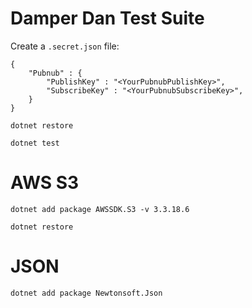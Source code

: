 # Damper Dan Test Suite

Create a `.secret.json` file:

```
{
    "Pubnub" : {
        "PublishKey" : "<YourPubnubPublishKey>",
        "SubscribeKey" : "<YourPubnubSubscribeKey>",
    }
}
```

` dotnet restore `

` dotnet test `

# AWS S3

`dotnet add package AWSSDK.S3 -v 3.3.18.6`

` dotnet restore `

# JSON

`dotnet add package Newtonsoft.Json`
